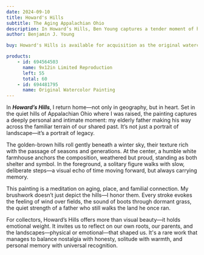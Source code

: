 ```yaml
---
date: 2024-09-10
title: Howard's Hills
subtitle: The Aging Appalachian Ohio
description: In Howard’s Hills, Ben Young captures a tender moment of his elderly father navigating the familiar hills of Appalachian Ohio—the same land where the artist was raised. Set against a quiet rural backdrop, the painting speaks to legacy, memory, and the deep connection between person and place. Both personal and universal, it reflects on aging, home, and the passage of time.
author: Benjamin J. Young

buy: Howard's Hills is available for acquisition as the original watercolor painting or as a high-quality limited reproduction. Collectors may choose between owning the one-of-a-kind original or a museum-grade print that preserves the emotional depth and detail of the work. Both options offer a meaningful way to bring this powerful and personal piece into your collection.

products:
    - id: 694564503
      name: 9x12in Limited Reproduction
      left: 55
      total: 60
    - id: 694481795
      name: Original Watercolor Painting
---
```


In ___Howard’s Hills___, I return home—not only in geography, but in heart. Set in the quiet hills of Appalachian Ohio where I was raised, the painting captures a deeply personal and intimate moment: my elderly father making his way across the familiar terrain of our shared past. It’s not just a portrait of landscape—it’s a portrait of legacy.

<!--more-->

The golden-brown hills roll gently beneath a winter sky, their texture rich with the passage of seasons and generations. At the center, a humble white farmhouse anchors the composition, weathered but proud, standing as both shelter and symbol. In the foreground, a solitary figure walks with slow, deliberate steps—a visual echo of time moving forward, but always carrying memory.

This painting is a meditation on aging, place, and familial connection. My brushwork doesn’t just depict the hills—I honor them. Every stroke evokes the feeling of wind over fields, the sound of boots through dormant grass, the quiet strength of a father who still walks the land he once ran.

For collectors, Howard’s Hills offers more than visual beauty—it holds emotional weight. It invites us to reflect on our own roots, our parents, and the landscapes—physical or emotional—that shaped us. It's a rare work that manages to balance nostalgia with honesty, solitude with warmth, and personal memory with universal recognition.